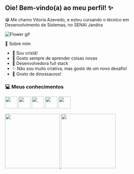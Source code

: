 ## Oie! Bem-vindo(a) ao meu perfil! ✨


😁 Me chamo Vitoria Azevedo, e estou cursando o técnico em Desenvolvimento de Sistemas, no SENAI Jandira 

![Flower gif](https://i.pinimg.com/originals/c4/2e/ed/c42eede3311b50c352a6f517886382bc.gif)

🌸 Sobre mim 
 - 📖 Sou cristã!
 - 📕 Gosto sempre de aprender coisas novas
 - 🌻 Desenvolvedora full stack
 - ✨ Não sou muito criativa, mas gosto de um novo desafio!
 - 🦕 Gosto de dinossauros!


### 💻 Meus conhecimentos
<img src="https://cdn.jsdelivr.net/gh/devicons/devicon/icons/javascript/javascript-original.svg" width="40" height="40" />  <img src="https://cdn.jsdelivr.net/gh/devicons/devicon/icons/html5/html5-original.svg" width="40" height="40" />  <img src="https://cdn.jsdelivr.net/gh/devicons/devicon/icons/css3/css3-original.svg" width="40" height="40"/>  <img src="https://cdn.jsdelivr.net/gh/devicons/devicon/icons/java/java-original-wordmark.svg" width="40" height="40"/>  <img src="https://cdn.jsdelivr.net/gh/devicons/devicon/icons/mysql/mysql-original.svg" width="40" height="40"/>

<a href="https://github.com/seu-usuário-aqui">
<img loading="lazy" height="180em" src="https://github-readme-stats.vercel.app/api/top-langs/?username=vih-az&layout=compact&langs_count=7&theme=dracula"/>
<img loading="lazy" height="180em" src="https://github-readme-stats.vercel.app/api?username=vih-az&show_icons=true&theme=dracula&include_all_commits=true&count_private=true"/>
</div>


<!--
**vih-az/vih-az** is a ✨ _special_ ✨ repository because its `README.md` (this file) appears on your GitHub profile.

Here are some ideas to get you started:

- 🔭 I’m currently working on ...
- 🌱 I’m currently learning ...
- 👯 I’m looking to collaborate on ...
- 🤔 I’m looking for help with ...
- 💬 Ask me about ...
- 📫 How to reach me: ...
- 😄 Pronouns: ...
- ⚡ Fun fact: ...
-->
